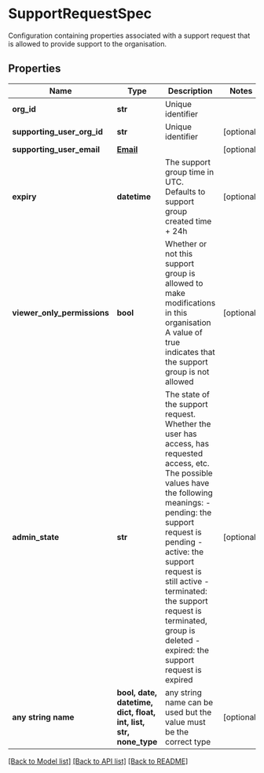 # SupportRequestSpec

Configuration containing properties associated with a support request that is allowed to provide support to the organisation. 

## Properties
Name | Type | Description | Notes
------------ | ------------- | ------------- | -------------
**org_id** | **str** | Unique identifier | 
**supporting_user_org_id** | **str** | Unique identifier | [optional] 
**supporting_user_email** | [**Email**](Email.md) |  | [optional] 
**expiry** | **datetime** | The support group time in UTC. Defaults to support group created time + 24h | [optional] 
**viewer_only_permissions** | **bool** | Whether or not this support group is allowed to make modifications in this organisation A value of true indicates that the support group is not allowed  | [optional] 
**admin_state** | **str** | The state of the support request.  Whether the user has access, has requested access, etc. The possible values have the following meanings:   - pending: the support request is pending   - active: the support request is still active   - terminated: the support request is terminated, group is deleted   - expired: the support request is expired  | [optional] 
**any string name** | **bool, date, datetime, dict, float, int, list, str, none_type** | any string name can be used but the value must be the correct type | [optional]

[[Back to Model list]](../README.md#documentation-for-models) [[Back to API list]](../README.md#documentation-for-api-endpoints) [[Back to README]](../README.md)



